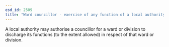 ```yaml
---
esd_id: 2509
title: "Ward councillor - exercise of any function of a local authority"
---
```


A local authority may authorise a councillor for a ward or division to discharge its functions (to the extent allowed) in respect of that ward or division. 

